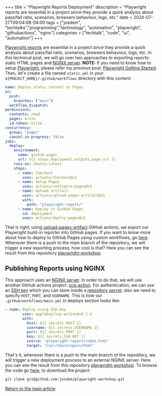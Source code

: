 +++
title =  "Playwright Reports Deployment"
description = "Playwright reports are essential in a project since they provide a quick analysis about pass/fail ratio, scenarios, browsers behaviour, logs, etc."
date = 2024-07-27T09:04:08-04:00
tags = ["josdem", "techtalks","programming","technology", "automation", "playwright", "githubactions", "nginx"]
categories = ["techtalk", "code", "ui", "automation"]
+++

[Playwright reports](https://playwright.dev/docs/test-reporters) are essential in a project since they provide a quick analysis about pass/fail ratio, scenarios, browsers behaviour, logs, etc. In this technical post, we will go over two approaches to exporting reports: static HTML pages and [NGINX server](https://www.nginx.com/). **NOTE:** If you need to know how to setup [Playwright](https://playwright.dev/), please refer my previous post: [Playwright Getting Started](/techtalk/ux/cypress_getting_started/). Then, let's create a file named `static.yml` in your `${PROJECT_HOME}/.github/workflows` directory with this content:

```yaml
name: Deploy static content to Pages
on:
  push:
    branches: ["main"]
  workflow_dispatch:
permissions:
  contents: read
  pages: write
  id-token: write
concurrency:
  group: "pages"
  cancel-in-progress: false
jobs:
  deploy:
    environment:
      name: github-pages
      url: ${{ steps.deployment.outputs.page_url }}
    runs-on: ubuntu-latest
    steps:
      - name: Checkout
        uses: actions/checkout@v3
      - name: Setup Pages
        uses: actions/configure-pages@v3
      - name: Upload artifact
        uses: actions/upload-pages-artifact@v1
        with:
          path: "playwright-report/"
      - name: Deploy to GitHub Pages
        id: deployment
        uses: actions/deploy-pages@v2
```
That is right; using [upload-pages-artifact](https://github.com/actions/upload-pages-artifact) GitHub actions, we export our Playwright build-in reporter into GitHub pages. If you want to know more about how to deploy to GitHub Pages using custom workflows, go [here](https://docs.github.com/en/pages/getting-started-with-github-pages/configuring-a-publishing-source-for-your-github-pages-site#publishing-with-a-custom-github-actions-workflow). Whenever there is a push to the main branch of the repository, we will trigger a new exporting process; how cool is that? Here you can see the result from this repository [playwright-workshop](https://josdem.github.io/playwright-workshop/)

## Publishing Reports using NGINX

This approach uses an [NGINX server](https://www.nginx.com/). In order to do that, we will use another GitHub actions project: [scp-action](https://github.com/appleboy/scp-action). For authentication, we can use an [SSH key](https://www.ssh.com/academy/ssh-keys) which you can store inside a [repository secret](https://docs.github.com/en/actions/security-guides/encrypted-secrets); also we need to specify `HOST`, `PORT`, and `USERNAME`. This is how our `.github/workflows/main.yml` in deploys section looks like:

```yaml
- name: Deploy using SSH key
        uses: appleboy/scp-action@v0.1.4
        with:
          host: ${{ secrets.HOST }}
          username: ${{ secrets.USERNAME }}
          port: ${{ secrets.PORT }}
          key: ${{ secrets.SSH_KEY }}
          source: "playwright-report/index.html"
          target: "/usr/share/nginx/html"
```

That's it, whenever there is a push to the main branch of the repository, we will trigger a new deployment process to an external NGINX server. Here you can see the result from this repository [playwright-workshop](https://josdem.io/playwright-report/). To browse the code go [here](https://github.com/josdem/playwright-workshop), to download the project:

```bash
git clone git@github.com:josdem/playwright-workshop.git
```

[Return to the main article](/techtalk/ux)
